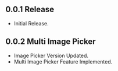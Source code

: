 ## 0.0.1 Release

* Initial Release.

## 0.0.2 Multi Image Picker

* Image Picker Version Updated.
* Multi Image Picker Feature Implemented.